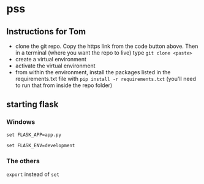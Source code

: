 # pss

## Instructions for Tom

- clone the git repo. Copy the https link from the code button above. Then in a terminal (where you want the repo to live) type `git clone <paste>`
- create a virtual environment
- activate the virtual environment
- from within the environment, install the packages listed in the requirements.txt file with `pip install -r requirements.txt` (you'll need to run that from inside the repo folder)
  
## starting flask

### Windows

`set FLASK_APP=app.py`

`set FLASK_ENV=development`

### The others

`export` instead of `set`
